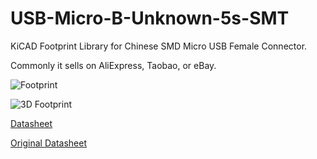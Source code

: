 # USB-Micro-B-Unknown-5s-SMT
KiCAD Footprint Library for Chinese SMD Micro USB Female Connector.

Commonly it sells on AliExpress, Taobao, or eBay.

![Footprint](https://raw.githubusercontent.com/choryuidentify/USB-Micro-B-Unknown-5s-SMT/master/images/footprint.png)

![3D Footprint](https://raw.githubusercontent.com/choryuidentify/USB-Micro-B-Unknown-5s-SMT/master/images/footprint_3d.png)

[Datasheet](https://raw.githubusercontent.com/choryuidentify/USB-Micro-B-Unknown-5s-SMT/master/datasheet.pdf)

[Original Datasheet](https://datasheet.lcsc.com/szlcsc/Jing-Extension-of-the-Electronic-Co-LCSC-micro-5PAll-posts-are-not-guided-Flat-welding-High-temperature_C40942.pdf)
